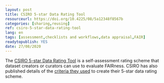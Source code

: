 ```yaml
---
layout: post 
title: CSIRO 5-star Data Rating Tool
resourceurl: https://doi.org/10.4225/08/5a12348f8567b
categories: [sharing,reusing]
ref: csiro-5-star-data-rating-tool
lang: en
tags: [assessment,checklists and workflows,data appraisal,FAIR]
readytopublish: YES
date: 27/08/2020
---
```

The [CSIRO 5-star Data Rating Tool](https://doi.org/10.4225/08/5a12348f8567b) is a self-assessment rating scheme that dataset creators or curators can use to evaluate FAIRness. CSIRO has also published details of the [criteria they used](https://confluence.csiro.au/display/OZNOME/Data+ratings) to create their 5-star data rating scheme. 